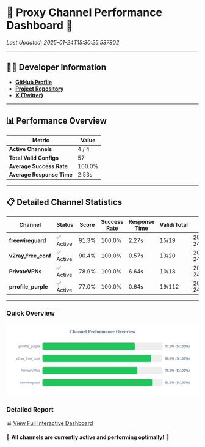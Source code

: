 # 🌟 Proxy Channel Performance Dashboard 🌟

_Last Updated: 2025-01-24T15:30:25.537802_

---

## 👩‍💻 Developer Information

- **[GitHub Profile](https://github.com/4n0nymou3)**  
- **[Project Repository](https://github.com/4n0nymou3/multi-proxy-config-fetcher)**  
- **[X (Twitter)](https://x.com/4n0nymou3)**  

---

## 📊 Performance Overview

| Metric                | Value       |
|-----------------------|-------------|
| **Active Channels**   | 4 / 4       |
| **Total Valid Configs** | 57          |
| **Average Success Rate** | 100.0%      |
| **Average Response Time** | 2.53s       |

---

## 📋 Detailed Channel Statistics

| Channel          | Status     | Score  | Success Rate | Response Time | Valid/Total | Last Success               |
|------------------|------------|--------|--------------|---------------|-------------|----------------------------|
| **freewireguard**  | ✅ Active  | 91.3%  | 100.0% | 2.27s         | 15/19       | 2025-01-24T15:30:25.536097 |
| **v2ray_free_conf**  | ✅ Active  | 90.4%  | 100.0% | 0.57s         | 13/20       | 2025-01-24T15:30:16.561799 |
| **PrivateVPNs**  | ✅ Active  | 78.9%  | 100.0% | 6.64s         | 10/18       | 2025-01-24T15:30:23.234187 |
| **prrofile_purple**  | ✅ Active  | 77.0%  | 100.0% | 0.64s         | 19/112       | 2025-01-24T15:30:15.917989 |

---

### Quick Overview
<div align="center">
  <a href="https://raw.githubusercontent.com/nullluser/NullRepo/refs/heads/main/assets/channel_stats_chart.svg">
    <img src="https://raw.githubusercontent.com/nullluser/NullRepo/refs/heads/main/assets/channel_stats_chart.svg" alt="Source Performance Statistics" width="800">
  </a>
</div>

### Detailed Report
📊 [View Full Interactive Dashboard](https://htmlpreview.github.io/?https://github.com/nullluser/NullRepo/blob/main/assets/performance_report.html)

🎉 **All channels are currently active and performing optimally!** 🎉

